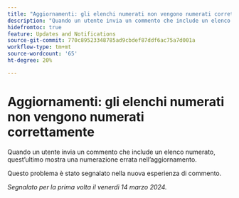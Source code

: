 ```yaml
---
title: "Aggiornamenti: gli elenchi numerati non vengono numerati correttamente"
description: "Quando un utente invia un commento che include un elenco numerato, nell’aggiornamento viene visualizzata una numerazione errata."
hidefromtoc: true
feature: Updates and Notifications
source-git-commit: 770c89523348785ad9cbdef87ddf6ac75a7d001a
workflow-type: tm+mt
source-wordcount: '65'
ht-degree: 20%

---
```



# Aggiornamenti: gli elenchi numerati non vengono numerati correttamente

Quando un utente invia un commento che include un elenco numerato, quest’ultimo mostra una numerazione errata nell’aggiornamento.

Questo problema è stato segnalato nella nuova esperienza di commento.

_Segnalato per la prima volta il venerdì 14 marzo 2024._

